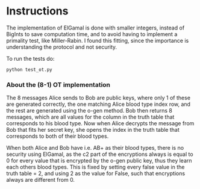 # Instructions
The implementation of ElGamal is done with smaller integers, instead of BigInts to save computation time, and to avoid having to implement a primality test, like Miller-Rabin.
I found this fitting, since the importance is understanding the protocol and not security.

To run the tests do:

```python test_ot.py```

### About the (8-1) OT implementation
The 8 messages Alice sends to Bob are public keys, where only 1 of these are generated correctly, the one matching Alice blood type index row, and the rest are generated using the o-gen method.
Bob then returns 8 messages, which are all values for the column in the truth table that corresponds to his blood type.
Now when Alice decrypts the message from Bob that fits her secret key, she opens the index in the truth table that corresponds to both of their blood types.

When both Alice and Bob have i.e. AB+ as their blood types, there is no security using ElGamal, as the c2 part of the encryptions always is equal to 0 for every value that is encrypted by the o-gen public key, thus they learn each others blood types.
This is fixed by setting every false value in the truth table = 2, and using 2 as the value for False, such that encryptions always are different from 0.